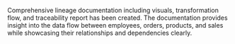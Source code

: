 Comprehensive lineage documentation including visuals, transformation flow, and traceability report has been created. The documentation provides insight into the data flow between employees, orders, products, and sales while showcasing their relationships and dependencies clearly.